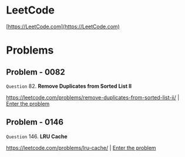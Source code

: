 
# LeetCode

[https://LeetCode.com](https://LeetCode.com)

# Problems

## Problem - 0082

`Question` 82. **Remove Duplicates from Sorted List II**

https://leetcode.com/problems/remove-duplicates-from-sorted-list-ii/ | [Enter the problem](./problem-0081/)

## Problem - 0146

`Question` 146. **LRU Cache**

https://leetcode.com/problems/lru-cache/  | [Enter the problem](./problem-0146/)
